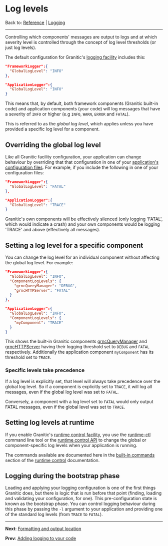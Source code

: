 # Log levels
Back to: [Reference](README.md) | [Logging](log-index.md)

---
Controlling which components' messages are output to logs and at which severity level is controlled through the
concept of log level thresholds (or just log levels).

The default configuration for Granitic's [logging facility](fac-logger.md) includes this:

```json
"FrameworkLogger":{
  "GlobalLogLevel": "INFO"
},

"ApplicationLogger":{
  "GlobalLogLevel": "INFO"
}
```

This means that, by default, both framework components (Granitic built-in code) and application components (your code)
will log messages that have a severity of `INFO` or higher (e.g `INFO`, `WARN`, `ERROR` and `FATAL`).

This is referred to as the _global log level_, which applies unless you have provided a specific log level for a 
component.

## Overriding the global log level

Like all Granitic facility configuration, your application can change behaviour by overriding that that configuration
in one of your [application's configuration files](cfg-files.md). For example, if you include the following in one
of your configuration files:

```json
"FrameworkLogger":{
  "GlobalLogLevel": "FATAL"
},

"ApplicationLogger":{
  "GlobalLogLevel": "TRACE"
}
```

Granitic's own components will be effectively silenced (only logging 'FATAL', which would indicate a crash) and your
own components would be logging 'TRACE' and above (effectively all messages).


## Setting a log level for a specific component

You can change the log level for an individual component without affecting the global log level. For example:

```json
"FrameworkLogger":{
  "GlobalLogLevel": "INFO",
  "ComponentLogLevels": {
    "grncQueryManager": "DEBUG",
    "grncHTTPServer": "FATAL"
  }
},

"ApplicationLogger":{
  "GlobalLogLevel": "INFO",
  "ComponentLogLevels": {
    "myComponent": "TRACE"
  }
}
```

This shows the built-in Granitic components [grncQueryManager](fac-query.md) and [grncHTTPServer](fac-http-server.md)
having their logging threshold set to `DEBUG` and `FATAL` respectively. Additionally the application component `myComponent`
has its threshold set to `TRACE`.

### Specific levels take precedence

If a log level is explicitly set, that level will always take precedence over the global log level. So if a component
is explicitly set to `TRACE`, it will log all messages, even if the global log level was set to `FATAL`.

Conversely, a component with a log level set to `FATAL` would only output FATAL messages, even if the global level was
set to `TRACE`.

## Setting log levels at runtime

If you enable Granitic's [runtime control facility](fac-runtime.md), you use the [runtime-ctl](rtc-command.md) command
line tool or the [runtime control API](rtc-api.md) to change the global or component-specific log levels when your
application is running.

The commands available are documented here in the [built-in commands](rtc-built-in.md) section of the [runtime control](rtc-index.md)
documentation.

## Logging during the bootstrap phase

Loading and applying your logging configuration is one of the first things Granitic does, but there is logic that is
run before that point (finding, loading and validating your configuration, for one). This pre-configuration state
is known as the bootstrap phase. You can control logging behaviour during this phase by passing the `-l` argument
to your application and providing one of the standard log levels (from `TRACE` to `FATAL`).

---
**Next**: [Formatting and output location](log-format.md)

**Prev**: [Adding logging to your code](log-code.md)